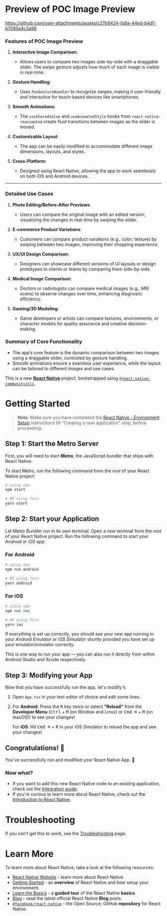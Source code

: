 # Preview of POC Image Preview



https://github.com/user-attachments/assets/c27b8424-fa9a-44ed-b4d1-b7085a4c3a98



### **Features of POC Image Preview**

1. **Interactive Image Comparison**:
   - Allows users to compare two images side-by-side with a draggable slider. The swipe gesture adjusts how much of each image is visible in real-time.

2. **Gesture Handling**:
   - Uses `PanGestureHandler` to recognize swipes, making it user-friendly and interactive for touch-based devices like smartphones.

3. **Smooth Animations**:
   - The `useSharedValue` and `useAnimatedStyle` hooks from `react-native-reanimated` create fluid transitions between images as the slider is moved.

4. **Customizable Layout**:
   - The app can be easily modified to accommodate different image dimensions, layouts, and styles.

5. **Cross-Platform**:
   - Designed using React Native, allowing the app to work seamlessly on both iOS and Android devices.

---

### **Detailed Use Cases**

1. **Photo Editing/Before-After Previews**:
   - Users can compare the original image with an edited version, visualizing the changes in real-time by swiping the slider.

2. **E-commerce Product Variations**:
   - Customers can compare product variations (e.g., color, texture) by swiping between two images, improving their shopping experience.

3. **UX/UI Design Comparison**:
   - Designers can showcase different versions of UI layouts or design prototypes to clients or teams by comparing them side-by-side.

4. **Medical Image Comparison**:
   - Doctors or radiologists can compare medical images (e.g., MRI scans) to observe changes over time, enhancing diagnostic efficiency.

5. **Gaming/3D Modeling**:
   - Game developers or artists can compare textures, environments, or character models for quality assurance and creative decision-making.

### **Summary of Core Functionality**
- The app’s core feature is the dynamic comparison between two images using a draggable slider, controlled by gesture handling.
- Smooth animations ensure a seamless user experience, while the layout can be tailored to different images and use cases.




This is a new [**React Native**](https://reactnative.dev) project, bootstrapped using [`@react-native-community/cli`](https://github.com/react-native-community/cli).

# Getting Started

>**Note**: Make sure you have completed the [React Native - Environment Setup](https://reactnative.dev/docs/environment-setup) instructions till "Creating a new application" step, before proceeding.

## Step 1: Start the Metro Server

First, you will need to start **Metro**, the JavaScript _bundler_ that ships _with_ React Native.

To start Metro, run the following command from the _root_ of your React Native project:

```bash
# using npm
npm start

# OR using Yarn
yarn start
```

## Step 2: Start your Application

Let Metro Bundler run in its _own_ terminal. Open a _new_ terminal from the _root_ of your React Native project. Run the following command to start your _Android_ or _iOS_ app:

### For Android

```bash
# using npm
npm run android

# OR using Yarn
yarn android
```

### For iOS

```bash
# using npm
npm run ios

# OR using Yarn
yarn ios
```

If everything is set up _correctly_, you should see your new app running in your _Android Emulator_ or _iOS Simulator_ shortly provided you have set up your emulator/simulator correctly.

This is one way to run your app — you can also run it directly from within Android Studio and Xcode respectively.

## Step 3: Modifying your App

Now that you have successfully run the app, let's modify it.

1. Open `App.tsx` in your text editor of choice and edit some lines.
2. For **Android**: Press the <kbd>R</kbd> key twice or select **"Reload"** from the **Developer Menu** (<kbd>Ctrl</kbd> + <kbd>M</kbd> (on Window and Linux) or <kbd>Cmd ⌘</kbd> + <kbd>M</kbd> (on macOS)) to see your changes!

   For **iOS**: Hit <kbd>Cmd ⌘</kbd> + <kbd>R</kbd> in your iOS Simulator to reload the app and see your changes!

## Congratulations! :tada:

You've successfully run and modified your React Native App. :partying_face:

### Now what?

- If you want to add this new React Native code to an existing application, check out the [Integration guide](https://reactnative.dev/docs/integration-with-existing-apps).
- If you're curious to learn more about React Native, check out the [Introduction to React Native](https://reactnative.dev/docs/getting-started).

# Troubleshooting

If you can't get this to work, see the [Troubleshooting](https://reactnative.dev/docs/troubleshooting) page.

# Learn More

To learn more about React Native, take a look at the following resources:

- [React Native Website](https://reactnative.dev) - learn more about React Native.
- [Getting Started](https://reactnative.dev/docs/environment-setup) - an **overview** of React Native and how setup your environment.
- [Learn the Basics](https://reactnative.dev/docs/getting-started) - a **guided tour** of the React Native **basics**.
- [Blog](https://reactnative.dev/blog) - read the latest official React Native **Blog** posts.
- [`@facebook/react-native`](https://github.com/facebook/react-native) - the Open Source; GitHub **repository** for React Native.
